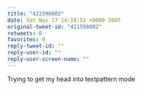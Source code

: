 ```yaml
---
title: "421598002"
date: Sat Nov 17 14:10:51 +0000 2007
original-tweet-id: "421598002"
retweets: 0
favorites: 0
reply-tweet-id: ""
reply-user-id: ""
reply-user-screen-name: ""
---
```

Trying to get my head into textpattern mode
